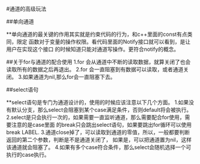 #通道的高级玩法

##单向通道

**单向通道的最关键的作用其实就是约束代码的行为，和c++里面的const有点类同，限定
函数对于变量的操作权限。看代码里面的Notify接口就可以看到，是让用户在实现这个接口
的时候知道只能对通道写操作。更符合notify的概念。

##关于for与通道的配合使用
    1.for 会从通道中不断的读取数据，就算关闭了也会读取所有的数据之后再退出。
    2.for 会一直阻塞到有数据可以读取，或者通道关闭。
    3.如果通道为nil,那么for会一直阻塞下去。

##select语句

**select语句是专门为通道设计的，使用的时候应该注意以下几个方面。
    1.如果没有默认分支，那么select会阻塞到某个case满足条件，否则default将会被执行。
    2.select是只会执行一次的，如果需要一直监听通道，那么需要配合for使用，需要注意的是case里面
    的break只会跳出select语句，如果要跳出for循环可以使用break LABEL.
    3.通道close掉了，可以读取到通道的零值，所以，一般都要判断返回的第二个参数，判断是不是通道关闭了，
    如果是，可以把通道置为nil，这样该通道就会阻塞了。
    4.如果有多个case符合条件，那么select会随机选择一个可执行的case执行。